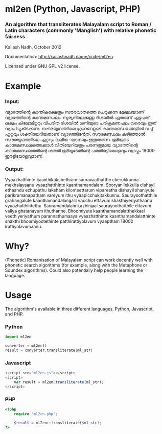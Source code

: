 # ml2en (Python, Javascript, PHP)
### An algorithm that transliterates Malayalam script to Roman / Latin characters (commonly 'Manglish') with relative phonetic fairness
Kailash Nadh, October 2012

Documentation: http://kailashnadh.name/code/ml2en

Licensed under GNU GPL v2 license.

# Example
### Input:
വ്യാഴത്തിന്റെ കാന്തികക്ഷേത്രം സൗരവാതത്തെ ചെറുക്കുന്ന മേഖലയാണ്‌ വ്യാഴത്തിന്റെ കാന്തമണ്ഡലം. സൂര്യനിലേക്കുള്ള ദിശയിൽ ഏതാണ്ട് എഴുപത് ലക്ഷം കിലോമീറ്ററും വിപരീത ദിശയിൽ ശനിയുടെ പരിക്രമണപഥം വരെയും ഇത് വ്യാപിച്ചുകിടക്കുന്നു. സൗരയൂഥത്തിലെ ഗ്രഹങ്ങളുടെ കാന്തമണ്ഡലങ്ങളിൽ വച്ച് ഏറ്റവും ശക്തിയേറിയതാണ്‌ വ്യാഴത്തിന്റേത്. സൗരമണ്ഡലം കഴിഞ്ഞാൽ സൗരയൂഥത്തിലെ ഏറ്റവും വലിയ ഘടനയും ഇതുതന്നെ. ഭൂമിയുടെ കാന്തമണ്ഡലത്തെക്കാൾ വീതിയേറിയതും പരന്നതുമായ വ്യാഴത്തിന്റെ കാന്തമണ്ഡലത്തിന്റെ ശക്തി ഭൂമിയൂടേതിന്റെ പത്തിരട്ടിയോളവും വ്യാപ്തം 18000 ഇരട്ടിയോളവുമാണ്‌.
### Output: 
Vyaazhatthinte kaanthikakshethram sauravaathatthe cherukkunna mekhalayaanu vyaazhatthinte kaanthamandalam. Sooryanilekkulla dishayil ethaandu ezhupathu laksham kilomeettarum vipareetha dishayil shaniyute parikramanapatham vareyum ithu vyaapicchukitakkunnu. Saurayoothatthile grahangalute kaanthamandalangalil vacchu ettavum shakthiyeriyathaanu vyaazhatthintethu. Sauramandalam kazhinjaal saurayoothatthile ettavum valiya ghatanayum ithuthanne. Bhoomiyute kaanthamandalatthekkaal veethiyeriyathum parannathumaaya vyaazhatthinte kaanthamandalatthinte shakthi bhoomiyootethinte patthirattiyolavum vyaaptham 18000 irattiyolavumaanu.

# Why?
(Phonetic) Romanisation of Malayalam script can work decently well with phonetic search algorithms (for example, along with the Metaphone or Soundex algorithms). Could also potentially help people learning the language.

# Usage
The algorithm's available in three different languages, Python, Javascript, and PHP.


### Python
```python
import ml2en

converter = ml2en()
result = converter.transliterate(ml_str)
```

### Javascript
```javascript
<script src="ml2en.js"></script>
<script>
	var result = ml2en.transliterate(ml_str);
</script>
```

### PHP
```php
<?php
	require 'ml2en.php';

	$result = ml2en::transliterate($ml_str);
?>
```
